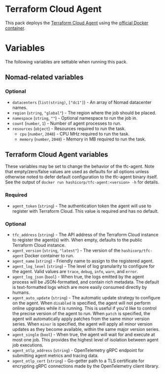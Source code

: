 Terraform Cloud Agent
=====================

This pack deploys the
[Terraform Cloud Agent](https://www.terraform.io/docs/cloud/agents/index.html)
using the [official Docker container](https://hub.docker.com/r/hashicorp/tfc-agent).

Variables
=========

The following variables are settable when running this pack.

## Nomad-related variables

### Optional

* `datacenters` (`list(string)`, `["dc1"]`) - An array of Nomad datacenter names.
* `region` (`string`, `"global"`) - The region where the job should be placed.
* `namespace` (`string`, `""`) - Optional namespace to run the job in.
* `count` (`number`, `1`) - Number of agent processes to run.
* `resources` (`object`) - Resources required to run the task.
  * `cpu` (`number`, `2048`) - CPU MHz required to run the task.
  * `memory` (`number`, `2048`) - Memory in MB required to run the task.

## Terraform Cloud Agent variables

These variables may be set to change the behavior of the tfc-agent. Note that
empty/zero/false values are used as defaults for all options unless otherwise
noted to defer default configuration to the tfc-agent binary itself. See the
output of `docker run hashicorp/tfc-agent:<version> -h` for details.

### Required

* `agent_token` (`string`) - The authentication token the agent will
  use to register with Terraform Cloud. This value is required and has no
  default.

### Optional

* `tfc_address` (`string`) - The API address of the Terraform Cloud instance to
  register the agent(s) with. When empty, defaults to the public Terraform
  Cloud instance.
* `agent_version` (`string`, `"latest"`) - The version of the
  `hashicorp/tfc-agent` Docker container to run.
* `agent_name` (`string`) - Friendly name to assign to the registered agent.
* `agent_log_level` (`string`) - The level of log granularity to configure for
  the agent. Valid values are `trace`, `debug`, `info`, `warn`, and `error`.
* `agent_log_json` (`bool`) - When true, the logs emitted by the agent process
  will be JSON-formatted, and contain rich metadata. The default is
  text-formatted logs which are more easily consumed directly by humans.
* `agent_auto_update` (`string`) - The automatic update strategy to configure
  on the agent. When `disabled` is specified, the agent will not perform online
  upgrades while it is running. This is useful if you'd like to control the
  precise version of the agent to run. When `patch` is specified, the agent
  will automatically apply patches from the same minor version series.  When
  `minor` is specified, the agent will apply all minor version updates as they
  become available, within the same major version series.
* `agent_single` (`bool`) - When true, the agent will wait for and execute at
  most one job. This provides the highest level of isolation between agent job
  executions.
* `agent_otlp_address` (`string`) - OpenTelemetry gRPC endpoint for submitting
  agent metrics and tracing data.
* `agent_otlp_cert` (`string`) - Go-getter path to a TLS certificate for
  encrypting gRPC connections made by the OpenTelemetry client library.
